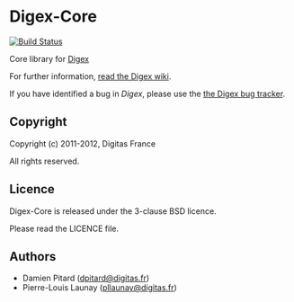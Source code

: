 Digex-Core
==========


[![Build Status](https://secure.travis-ci.org/digitas/digex-core.png)](http://travis-ci.org/digitas/digex-core)

Core library for [Digex](https://github.com/digitas/digex)

For further information, [read the Digex wiki](https://github.com/digitas/digex/wiki).

If you have identified a bug in *Digex*, please use the [the Digex bug tracker](https://github.com/digitas/digex/issues).

Copyright
---------

Copyright (c) 2011-2012, Digitas France

All rights reserved.

Licence
-------

Digex-Core is released under the 3-clause BSD licence.

Please read the LICENCE file.

Authors
-------

* Damien Pitard (dpitard@digitas.fr)
* Pierre-Louis Launay (pllaunay@digitas.fr)
